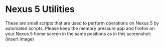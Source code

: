 # Nexus 5 Utilities

These are small scripts that are used to perform operations on Nexus 5 by automated scripts. Please keep the memory pressure app and firefox on your Nexus 5 home screen in the same positions as in this screenshot: (insert image)